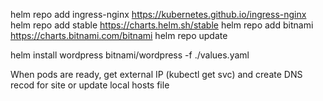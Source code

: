 helm repo add ingress-nginx https://kubernetes.github.io/ingress-nginx
helm repo add stable https://charts.helm.sh/stable
helm repo add bitnami https://charts.bitnami.com/bitnami
helm repo update


helm install wordpress bitnami/wordpress  -f ./values.yaml

When pods are ready, get external IP (kubectl get svc) and create DNS recod for site or update local hosts file
